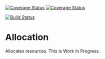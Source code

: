 [![Coverage Status](https://coveralls.io/repos/github/matiasg/allocation/badge.svg&service=github)](https://coveralls.io/github/matiasg/allocation)
[![Coverage Status](https://img.shields.io/coveralls/github/matiasg/allocation.svg)](https://coveralls.io/github/matiasg/allocation)

[![Build Status](https://travis-ci.org//matiasg/allocation.svg)](https://travis-ci.org/matiasg/allocation)

Allocation
==========

Allocates resources.
This is Work In Progress.
